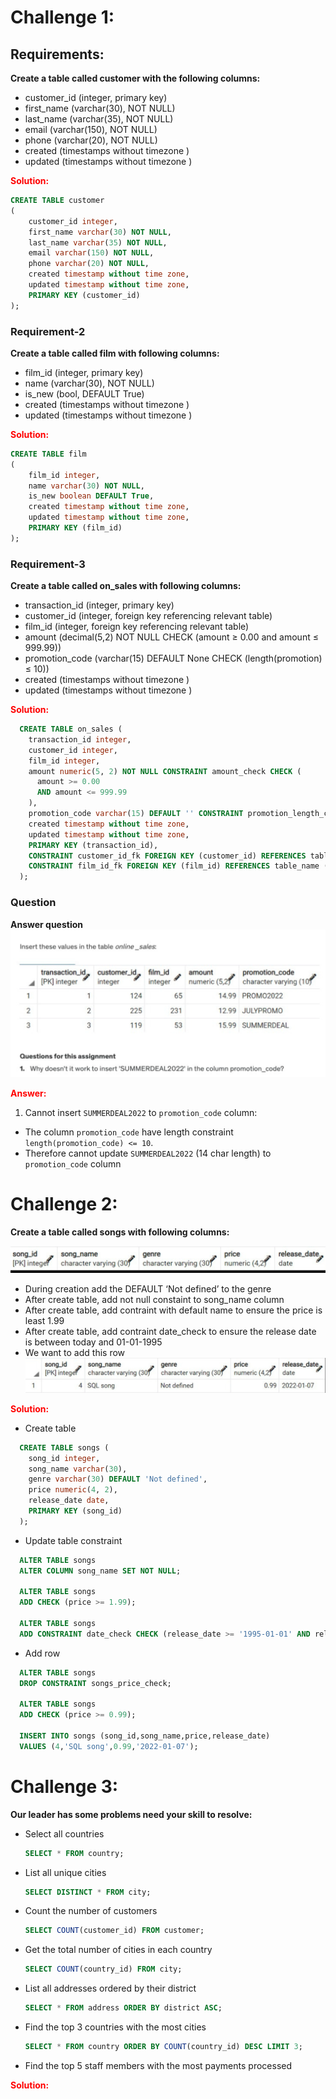 <style>
  r {color:Red}
</style>

# Challenge 1:

## Requirements:

**Create a table called customer with the following columns:**

- customer_id (integer, primary key)
- first_name (varchar(30), NOT NULL)
- last_name (varchar(35), NOT NULL)
- email (varchar(150), NOT NULL)
- phone (varchar(20), NOT NULL)
- created (timestamps without timezone )
- updated (timestamps without timezone )

**<r>Solution:</r>**

```sql
CREATE TABLE customer
(
    customer_id integer,
    first_name varchar(30) NOT NULL,
    last_name varchar(35) NOT NULL,
    email varchar(150) NOT NULL,
    phone varchar(20) NOT NULL,
    created timestamp without time zone,
    updated timestamp without time zone,
    PRIMARY KEY (customer_id)
);
```

### Requirement-2

**Create a table called film with following columns:**

- film_id (integer, primary key)
- name (varchar(30), NOT NULL)
- is_new (bool, DEFAULT True)
- created (timestamps without timezone )
- updated (timestamps without timezone )

**<r>Solution:</r>**

```sql
CREATE TABLE film
(
    film_id integer,
    name varchar(30) NOT NULL,
    is_new boolean DEFAULT True,
    created timestamp without time zone,
    updated timestamp without time zone,
    PRIMARY KEY (film_id)
);
```

### Requirement-3

**Create a table called on_sales with following columns:**

- transaction_id (integer, primary key)
- customer_id (integer, foreign key referencing relevant table)
- film_id (integer, foreign key referencing relevant table)
- amount (decimal(5,2) NOT NULL CHECK (amount ≥ 0.00 and amount ≤ 999.99))
- promotion_code (varchar(15) DEFAULT None CHECK (length(promotion) ≤ 10))
- created (timestamps without timezone )
- updated (timestamps without timezone )

**<r>Solution:</r>**

```sql
  CREATE TABLE on_sales (
    transaction_id integer,
    customer_id integer,
    film_id integer,
    amount numeric(5, 2) NOT NULL CONSTRAINT amount_check CHECK (
      amount >= 0.00
      AND amount <= 999.99
    ),
    promotion_code varchar(15) DEFAULT '' CONSTRAINT promotion_length_check CHECK (length(promotion_code) <= 10),
    created timestamp without time zone,
    updated timestamp without time zone,
    PRIMARY KEY (transaction_id),
    CONSTRAINT customer_id_fk FOREIGN KEY (customer_id) REFERENCES table_name (column_name),
    CONSTRAINT film_id_fk FOREIGN KEY (film_id) REFERENCES table_name (column_name)
  );
```

### Question

**Answer question**
![Challenge 1 question](../../assets/challenge-1-20240608-question.png 'Challenge 1 question')

**<r>Answer:</r>**

1. Cannot insert `SUMMERDEAL2022` to `promotion_code` column:

- The column `promotion_code` have length constraint `length(promotion_code) <= 10`.
- Therefore cannot update `SUMMERDEAL2022` (14 char length) to `promotion_code` column

# Challenge 2:

**Create a table called songs with following columns:**

![Req 1](../../assets/challenge-1-20240608-req-1.png)

- During creation add the DEFAULT ‘Not defined’ to the genre
- After create table, add not null constaint to song_name column
- After create table, add contraint with default name to ensure the price is least 1.99
- After create table, add contraint date_check to ensure the release date is between today and 01-01-1995
- We want to add this row
  ![Req 2](../../assets/challenge-1-20240608-req-2.png)

**<r>Solution:</r>**

- Create table

```sql
  CREATE TABLE songs (
    song_id integer,
    song_name varchar(30),
    genre varchar(30) DEFAULT 'Not defined',
    price numeric(4, 2),
    release_date date,
    PRIMARY KEY (song_id)
  );
```

- Update table constraint

```sql
  ALTER TABLE songs
  ALTER COLUMN song_name SET NOT NULL;

  ALTER TABLE songs
  ADD CHECK (price >= 1.99);

  ALTER TABLE songs
  ADD CONSTRAINT date_check CHECK (release_date >= '1995-01-01' AND release_date <= current_date);
```

- Add row

```sql
  ALTER TABLE songs
  DROP CONSTRAINT songs_price_check;

  ALTER TABLE songs
  ADD CHECK (price >= 0.99);

  INSERT INTO songs (song_id,song_name,price,release_date)
  VALUES (4,'SQL song',0.99,'2022-01-07');
```

# Challenge 3:

**Our leader has some problems need your skill to resolve:**

- Select all countries

  ```sql
  SELECT * FROM country;
  ```

- List all unique cities

  ```sql
  SELECT DISTINCT * FROM city;
  ```

- Count the number of customers

  ```sql
  SELECT COUNT(customer_id) FROM customer;
  ```

- Get the total number of cities in each country

  ```sql
  SELECT COUNT(country_id) FROM city;
  ```

- List all addresses ordered by their district

  ```sql
  SELECT * FROM address ORDER BY district ASC;
  ```

- Find the top 3 countries with the most cities

  ```sql
  SELECT * FROM country ORDER BY COUNT(country_id) DESC LIMIT 3;
  ```

- Find the top 5 staff members with the most payments processed

**<r>Solution:</r>**
